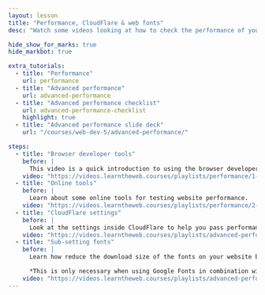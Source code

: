 ```yaml
---
layout: lesson
title: "Performance, CloudFlare & web fonts"
desc: "Watch some videos looking at how to check the performance of your website, set up CloudFlare for better performance & delaying font loading."

hide_show_for_marks: true
hide_markbot: true

extra_tutorials:
  - title: "Performance"
    url: performance
  - title: "Advanced performance"
    url: advanced-performance
  - title: "Advanced performance checklist"
    url: advanced-performance-checklist
    highlight: true
  - title: "Advanced performance slide deck"
    url: "/courses/web-dev-5/advanced-performance/"

steps:
  - title: "Browser developer tools"
    before: |
      This video is a quick introduction to using the browser developer tools to test the performance of your website.
    video: "https://videos.learntheweb.courses/playlists/performance/1-developer-tools.mp4"
  - title: "Online tools"
    before: |
      Learn about some online tools for testing website performance.
    video: "https://videos.learntheweb.courses/playlists/performance/2-online-tools.mp4"
  - title: "CloudFlare settings"
    before: |
      Look at the settings inside CloudFlare to help you pass performance tests.
    video: "https://videos.learntheweb.courses/playlists/advanced-performance/7-cloudflare.mp4"
  - title: "Sub-setting fonts"
    before: |
      Learn how reduce the download size of the fonts on your website by removing all the extra characters that you don’t actually use on your website.

      *This is only necessary when using Google Fonts in combination with the “Delaying font rendering” technique described below.*
    video: "https://videos.learntheweb.courses/playlists/advanced-performance/4-sub-set.mp4"
---
```

